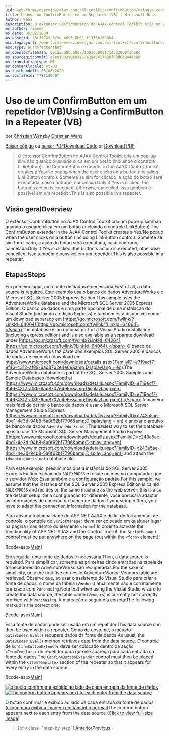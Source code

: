 ```yaml
---
uid: web-forms/overview/ajax-control-toolkit/confirmbutton/using-a-confirmbutton-in-a-repeater-vb
title: Usando um ConfirmButton em um Repeater (VB) | Microsoft Docs
author: wenz
description: O extensor ConfirmButton no AJAX Control Toolkit cria um pop-up sim/não quando o usuário clica em um botão (incluindo o controle LinkButton). Somente se sim for...
ms.author: riande
ms.date: 06/02/2008
ms.assetid: 18c31709-3f9d-4d93-8b01-f1356bf610b4
msc.legacyurl: /web-forms/overview/ajax-control-toolkit/confirmbutton/using-a-confirmbutton-in-a-repeater-vb
msc.type: authoredcontent
ms.openlocfilehash: 001233d866d8a731d93d6900f714cd2060f3d08c
ms.sourcegitcommit: e7e91932a6e91a63e2e46417626f39d6b244a3ab
ms.translationtype: MT
ms.contentlocale: pt-BR
ms.lasthandoff: 03/06/2020
ms.locfileid: "78613949"
---
```

# <a name="using-a-confirmbutton-in-a-repeater-vb"></a><span data-ttu-id="5ba41-104">Uso de um ConfirmButton em um repetidor (VB)</span><span class="sxs-lookup"><span data-stu-id="5ba41-104">Using a ConfirmButton In a Repeater (VB)</span></span>

<span data-ttu-id="5ba41-105">por [Christian Wenz](https://github.com/wenz)</span><span class="sxs-lookup"><span data-stu-id="5ba41-105">by [Christian Wenz](https://github.com/wenz)</span></span>

<span data-ttu-id="5ba41-106">[Baixar código](https://download.microsoft.com/download/8/6/d/86dea6c6-bb92-4fa6-aa14-f8c0f82100f5/ConfirmButton1.vb.zip) ou [baixar PDF](https://download.microsoft.com/download/b/6/a/b6ae89ee-df69-4c87-9bfb-ad1eb2b23373/confirmbutton1VB.pdf)</span><span class="sxs-lookup"><span data-stu-id="5ba41-106">[Download Code](https://download.microsoft.com/download/8/6/d/86dea6c6-bb92-4fa6-aa14-f8c0f82100f5/ConfirmButton1.vb.zip) or [Download PDF](https://download.microsoft.com/download/b/6/a/b6ae89ee-df69-4c87-9bfb-ad1eb2b23373/confirmbutton1VB.pdf)</span></span>

> <span data-ttu-id="5ba41-107">O extensor ConfirmButton no AJAX Control Toolkit cria um pop-up sim/não quando o usuário clica em um botão (incluindo o controle LinkButton).</span><span class="sxs-lookup"><span data-stu-id="5ba41-107">The ConfirmButton extender in the AJAX Control Toolkit creates a Yes/No popup when the user clicks on a button (including LinkButton control).</span></span> <span data-ttu-id="5ba41-108">Somente se sim for clicado, a ação do botão será executada, caso contrário, cancelada.</span><span class="sxs-lookup"><span data-stu-id="5ba41-108">Only if Yes is clicked, the button's action is executed, otherwise cancelled.</span></span> <span data-ttu-id="5ba41-109">Isso também é possível em um repetidor.</span><span class="sxs-lookup"><span data-stu-id="5ba41-109">This is also possible in a repeater.</span></span>

## <a name="overview"></a><span data-ttu-id="5ba41-110">Visão geral</span><span class="sxs-lookup"><span data-stu-id="5ba41-110">Overview</span></span>

<span data-ttu-id="5ba41-111">O extensor ConfirmButton no AJAX Control Toolkit cria um pop-up sim/não quando o usuário clica em um botão (incluindo o controle LinkButton).</span><span class="sxs-lookup"><span data-stu-id="5ba41-111">The ConfirmButton extender in the AJAX Control Toolkit creates a Yes/No popup when the user clicks on a button (including LinkButton control).</span></span> <span data-ttu-id="5ba41-112">Somente se sim for clicado, a ação do botão será executada, caso contrário, cancelada.</span><span class="sxs-lookup"><span data-stu-id="5ba41-112">Only if Yes is clicked, the button's action is executed, otherwise cancelled.</span></span> <span data-ttu-id="5ba41-113">Isso também é possível em um repetidor.</span><span class="sxs-lookup"><span data-stu-id="5ba41-113">This is also possible in a repeater.</span></span>

## <a name="steps"></a><span data-ttu-id="5ba41-114">Etapas</span><span class="sxs-lookup"><span data-stu-id="5ba41-114">Steps</span></span>

<span data-ttu-id="5ba41-115">Em primeiro lugar, uma fonte de dados é necessária.</span><span class="sxs-lookup"><span data-stu-id="5ba41-115">First of all, a data source is required.</span></span> <span data-ttu-id="5ba41-116">Este exemplo usa o banco de dados AdventureWorks e o Microsoft SQL Server 2005 Express Edition.</span><span class="sxs-lookup"><span data-stu-id="5ba41-116">This sample uses the AdventureWorks database and the Microsoft SQL Server 2005 Express Edition.</span></span> <span data-ttu-id="5ba41-117">O banco de dados é uma parte opcional de uma instalação do Visual Studio (incluindo a edição Express) e também está disponível como um download separado em [https://go.microsoft.com/fwlink/?LinkId=64064](https://go.microsoft.com/fwlink/?LinkId=64064).</span><span class="sxs-lookup"><span data-stu-id="5ba41-117">The database is an optional part of a Visual Studio installation (including express edition) and is also available as a separate download under [https://go.microsoft.com/fwlink/?LinkId=64064](https://go.microsoft.com/fwlink/?LinkId=64064).</span></span> <span data-ttu-id="5ba41-118">O banco de dados AdventureWorks faz parte dos exemplos SQL Server 2005 e bancos de dados de exemplo (download em [https://www.microsoft.com/downloads/details.aspx?FamilyID=e719ecf7-9f46-4312-af89-6ad8702e4e6e&amp;D isplaylang = en](https://www.microsoft.com/downloads/details.aspx?FamilyID=e719ecf7-9f46-4312-af89-6ad8702e4e6e&amp;DisplayLang=en)).</span><span class="sxs-lookup"><span data-stu-id="5ba41-118">The AdventureWorks database is part of the SQL Server 2005 Samples and Sample Databases (download at [https://www.microsoft.com/downloads/details.aspx?FamilyID=e719ecf7-9f46-4312-af89-6ad8702e4e6e&amp;DisplayLang=en](https://www.microsoft.com/downloads/details.aspx?FamilyID=e719ecf7-9f46-4312-af89-6ad8702e4e6e&amp;DisplayLang=en)).</span></span> <span data-ttu-id="5ba41-119">A maneira mais fácil de definir o banco de dados é usar o Microsoft SQL Server Management Studio Express ([https://www.microsoft.com/downloads/details.aspx?FamilyID=c243a5ae-4bd1-4e3d-94b8-5a0f62bf7796&amp;D isplaylang = en](https://www.microsoft.com/downloads/details.aspx?FamilyID=c243a5ae-4bd1-4e3d-94b8-5a0f62bf7796&amp;DisplayLang=en)) e anexar o arquivo de banco de dados `AdventureWorks.mdf`.</span><span class="sxs-lookup"><span data-stu-id="5ba41-119">The easiest way to set the database up is to use the Microsoft SQL Server Management Studio Express ([https://www.microsoft.com/downloads/details.aspx?FamilyID=c243a5ae-4bd1-4e3d-94b8-5a0f62bf7796&amp;DisplayLang=en](https://www.microsoft.com/downloads/details.aspx?FamilyID=c243a5ae-4bd1-4e3d-94b8-5a0f62bf7796&amp;DisplayLang=en)) and attach the `AdventureWorks.mdf` database file.</span></span>

<span data-ttu-id="5ba41-120">Para este exemplo, presumimos que a instância do SQL Server 2005 Express Edition é chamada `SQLEXPRESS` e reside no mesmo computador que o servidor Web; Essa também é a configuração padrão.</span><span class="sxs-lookup"><span data-stu-id="5ba41-120">For this sample, we assume that the instance of the SQL Server 2005 Express Edition is called `SQLEXPRESS` and resides on the same machine as the web server; this is also the default setup.</span></span> <span data-ttu-id="5ba41-121">Se a configuração for diferente, você precisará adaptar as informações de conexão do banco de dados.</span><span class="sxs-lookup"><span data-stu-id="5ba41-121">If your setup differs, you have to adapt the connection information for the database.</span></span>

<span data-ttu-id="5ba41-122">Para ativar a funcionalidade do ASP.NET AJAX e do kit de ferramentas de controle, o controle de `ScriptManager` deve ser colocado em qualquer lugar na página (mas dentro do elemento `<form>`):</span><span class="sxs-lookup"><span data-stu-id="5ba41-122">In order to activate the functionality of ASP.NET AJAX and the Control Toolkit, the `ScriptManager` control must be put anywhere on the page (but within the `<form>` element):</span></span>

[!code-aspx[Main](using-a-confirmbutton-in-a-repeater-vb/samples/sample1.aspx)]

<span data-ttu-id="5ba41-123">Em seguida, uma fonte de dados é necessária.</span><span class="sxs-lookup"><span data-stu-id="5ba41-123">Then, a data source is required.</span></span> <span data-ttu-id="5ba41-124">Para simplificar, somente as primeiras cinco entradas na tabela de fornecedores do AdventureWorks são recuperadas.</span><span class="sxs-lookup"><span data-stu-id="5ba41-124">For the sake of simplicity, only the first five entries in AdventureWorks' Vendors table are retrieved.</span></span> <span data-ttu-id="5ba41-125">Observe que, ao usar o assistente do Visual Studio para criar a fonte de dados, o nome da tabela (`Vendors`) atualmente não é corretamente prefixado com `Purchasing`.</span><span class="sxs-lookup"><span data-stu-id="5ba41-125">Note that when using the Visual Studio wizard to create the data source, the table name (`Vendors`) is currently not correctly prefixed with `Purchasing`.</span></span> <span data-ttu-id="5ba41-126">A marcação a seguir é a correta:</span><span class="sxs-lookup"><span data-stu-id="5ba41-126">The following markup is the correct one:</span></span>

[!code-aspx[Main](using-a-confirmbutton-in-a-repeater-vb/samples/sample2.aspx)]

<span data-ttu-id="5ba41-127">Essa fonte de dados pode ser usada em um repetidor.</span><span class="sxs-lookup"><span data-stu-id="5ba41-127">This data source can then be used within a repeater.</span></span> <span data-ttu-id="5ba41-128">Como de costume, o método `DataBinder.Eval()` recupera dados da fonte de dados.</span><span class="sxs-lookup"><span data-stu-id="5ba41-128">As usual, the `DataBinder.Eval()` method retrieves data from the data source.</span></span> <span data-ttu-id="5ba41-129">O controle de `ConfirmButtonExtender` deve ser colocado dentro da seção `<ItemTemplate>` do repetidor para que ele apareça para cada entrada na fonte de dados.</span><span class="sxs-lookup"><span data-stu-id="5ba41-129">The `ConfirmButtonExtender` control must then be placed within the `<ItemTemplate>` section of the repeater so that it appears for every entry in the data source.</span></span>

[!code-aspx[Main](using-a-confirmbutton-in-a-repeater-vb/samples/sample3.aspx)]

<span data-ttu-id="5ba41-130">[![o botão confirmar é exibido ao lado de cada entrada da fonte de dados](using-a-confirmbutton-in-a-repeater-vb/_static/image2.png)](using-a-confirmbutton-in-a-repeater-vb/_static/image1.png)</span><span class="sxs-lookup"><span data-stu-id="5ba41-130">[![The confirm button appears next to each entry from the data source](using-a-confirmbutton-in-a-repeater-vb/_static/image2.png)](using-a-confirmbutton-in-a-repeater-vb/_static/image1.png)</span></span>

<span data-ttu-id="5ba41-131">O botão confirmar é exibido ao lado de cada entrada da fonte de dados ([clique para exibir a imagem em tamanho normal](using-a-confirmbutton-in-a-repeater-vb/_static/image3.png))</span><span class="sxs-lookup"><span data-stu-id="5ba41-131">The confirm button appears next to each entry from the data source ([Click to view full-size image](using-a-confirmbutton-in-a-repeater-vb/_static/image3.png))</span></span>

> [!div class="step-by-step"]
> [<span data-ttu-id="5ba41-132">Anterior</span><span class="sxs-lookup"><span data-stu-id="5ba41-132">Previous</span></span>](using-a-confirmbutton-in-a-repeater-cs.md)
